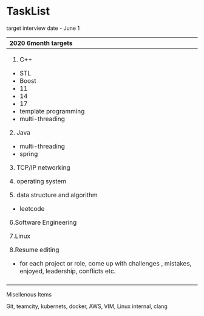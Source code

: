 # TaskList

target interview date - June 1

<table>
  <thead>
    <tr>
      <th style="text-align:left">2020 6month targets</th>
    </tr>
  </thead>
  <tbody>
    <tr>
      <td style="text-align:left">
        <ol>
          <li>C++</li>
        </ol>
        <ul>
          <li>STL</li>
          <li>Boost</li>
          <li>11</li>
          <li>14</li>
          <li>17</li>
          <li>template programming</li>
          <li>multi-threading</li>
        </ul>
        <p></p>
        <p>2. Java</p>
        <ul>
          <li>multi-threading</li>
          <li>spring</li>
        </ul>
        <p>3. TCP/IP networking</p>
        <p>4. operating system</p>
        <p>5. data structure and algorithm</p>
        <ul>
          <li>leetcode</li>
        </ul>
        <p>6.Software Engineering</p>
        <p>7.Linux</p>
        <p>8.Resume editing</p>
        <ul>
          <li>for each project or role, come up with challenges , mistakes, enjoyed,
            leadership, conflicts etc.</li>
        </ul>
      </td>
    </tr>
    <tr>
      <td style="text-align:left"></td>
    </tr>
  </tbody>
</table>Misellenous Items

Git, teamcity, kubernets, docker, AWS, VIM, Linux internal, clang





